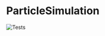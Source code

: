 # ParticleSimulation

![Tests](https://github.com/Znerual/ParticleSimulation/actions/workflows/tests.yml/badge.svg)
